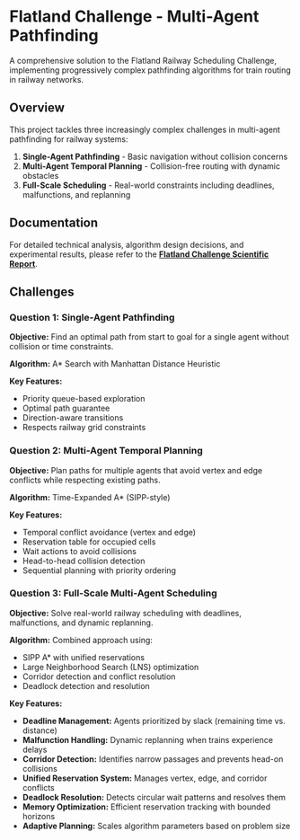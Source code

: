 # Flatland Challenge - Multi-Agent Pathfinding

A comprehensive solution to the Flatland Railway Scheduling Challenge, implementing progressively complex pathfinding algorithms for train routing in railway networks.

## Overview

This project tackles three increasingly complex challenges in multi-agent pathfinding for railway systems:

1. **Single-Agent Pathfinding** - Basic navigation without collision concerns
2. **Multi-Agent Temporal Planning** - Collision-free routing with dynamic obstacles
3. **Full-Scale Scheduling** - Real-world constraints including deadlines, malfunctions, and replanning

## Documentation

For detailed technical analysis, algorithm design decisions, and experimental results, please refer to the **[Flatland Challenge Scientific Report](flatland%20challenge-scientific%20report.pdf)**.

## Challenges

### Question 1: Single-Agent Pathfinding

**Objective:** Find an optimal path from start to goal for a single agent without collision or time constraints.

**Algorithm:** A\* Search with Manhattan Distance Heuristic

**Key Features:**

- Priority queue-based exploration
- Optimal path guarantee
- Direction-aware transitions
- Respects railway grid constraints

### Question 2: Multi-Agent Temporal Planning

**Objective:** Plan paths for multiple agents that avoid vertex and edge conflicts while respecting existing paths.

**Algorithm:** Time-Expanded A\* (SIPP-style)

**Key Features:**

- Temporal conflict avoidance (vertex and edge)
- Reservation table for occupied cells
- Wait actions to avoid collisions
- Head-to-head collision detection
- Sequential planning with priority ordering

### Question 3: Full-Scale Multi-Agent Scheduling

**Objective:** Solve real-world railway scheduling with deadlines, malfunctions, and dynamic replanning.

**Algorithm:** Combined approach using:

- SIPP A\* with unified reservations
- Large Neighborhood Search (LNS) optimization
- Corridor detection and conflict resolution
- Deadlock detection and resolution

**Key Features:**

- **Deadline Management:** Agents prioritized by slack (remaining time vs. distance)
- **Malfunction Handling:** Dynamic replanning when trains experience delays
- **Corridor Detection:** Identifies narrow passages and prevents head-on collisions
- **Unified Reservation System:** Manages vertex, edge, and corridor conflicts
- **Deadlock Resolution:** Detects circular wait patterns and resolves them
- **Memory Optimization:** Efficient reservation tracking with bounded horizons
- **Adaptive Planning:** Scales algorithm parameters based on problem size
